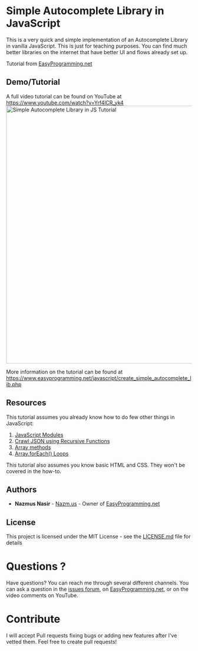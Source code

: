# Simple Autocomplete Library in JavaScript

This is a very quick and simple implementation of an Autocomplete Library in vanilla JavaScript. This is just for teaching purposes. You can find much better libraries on the internet that have better UI and flows already set up.

Tutorial from [EasyProgramming.net](https://www.easyprogramming.net)

## Demo/Tutorial

A full video tutorial can be found on YouTube at https://www.youtube.com/watch?v=Yrf4lCR_yk4
<a href="https://www.youtube.com/watch?v=Yrf4lCR_yk4" target="_blank"><img src="https://raw.githubusercontent.com/naztronaut/sal/master/images/AutoComplete.jpg" width="700px" alt="Simple Autocomplete Library in JS Tutorial"></a>

More information on the tutorial can be found at https://www.easyprogramming.net/javascript/create_simple_autocomplete_lib.php

## Resources

This tutorial assumes you already know how to do few other things in JavaScript:

1. [JavaScript Modules](https://www.easyprogramming.net/javascript/intro_javascript_modules.php)
2. [Crawl JSON using Recursive Functions](https://www.easyprogramming.net/javascript/recursive_nested_json_function.php)
3. [Array methods](https://www.easyprogramming.net/javascript/js_array_methods.php)
4. [Array.forEach() Loops](https://www.easyprogramming.net/javascript/js_array_forEach_method.php)

This tutorial also assumes you know basic HTML and CSS. They won't be covered in the how-to.

## Authors

- **Nazmus Nasir** - [Nazm.us](https://nazm.us) - Owner of [EasyProgramming.net](https://www.easyprogramming.net)

## License

This project is licensed under the MIT License - see the [LICENSE.md](LICENSE.md) file for details

# Questions ?

Have questions? You can reach me through several different channels. You can ask a question in the [issues forum](/../../issues),
on [EasyProgramming.net](https://www.easyprogramming.net), or on the video comments on YouTube.

# Contribute

I will accept Pull requests fixing bugs or adding new features after I've vetted them. Feel free to create pull requests!
